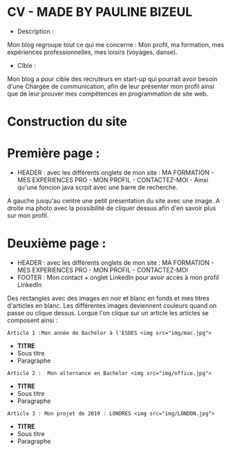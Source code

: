 # CV - MADE BY PAULINE BIZEUL 

- Description : 

Mon blog regroupe tout ce qui me concerne : Mon profil, ma formation, mes expériences professionnelles, mes loisirs (voyages, danse).

- CIble :

Mon blog a pour cible des recruteurs en start-up qui pourrait avoir besoin d'une Chargée de communication, afin de leur présenter mon profil ainsi que de leur prouver mes compétences en programmation de site web.

# Construction du site

# Première page : 

- HEADER : avec les différents onglets de mon site : MA FORMATION - MES EXPERIENCES PRO - MON PROFIL - CONTACTEZ-MOI - Ainsi qu'une foncion java scrpit avec une barre de recherche.

A gauche jusqu'au centre une petit présentation du site avec une image.
A droite ma photo avec la possibilité de cliquer dessus afin d'en savoir plus sur mon profil.





# Deuxième page :
- HEADER : avec les différents onglets de mon site : MA FORMATION - MES EXPERIENCES PRO - MON PROFIL - CONTACTEZ-MOI
- FOOTER : Mon contact + onglet LinkedIn pour avoir accès à mon profil LinkedIn

Des rectangles avec des images en noir et blanc en fonds et mes titres d'articles en blanc.  Les différentes images deviennent couleurs quand on passe ou clique dessus. 
Lorque l'on clique sur un article les articles se composent ainsi : 

``` 
Article 1 :Mon année de Bachelor à l'ESDES <img src="img/mac.jpg">
```
- **TITRE**
- Sous titre
- Paragraphe

``` 
Article 2 :  Mon alternance en Bachelor <img src="img/office.jpg">
```
- **TITRE**
- Sous titre
- Paragraphe

``` 
Article 3 : Mon projet de 2019 : LONDRES <img src="img/LONDON.jpg">
```
- **TITRE**
- Sous titre
- Paragraphe


